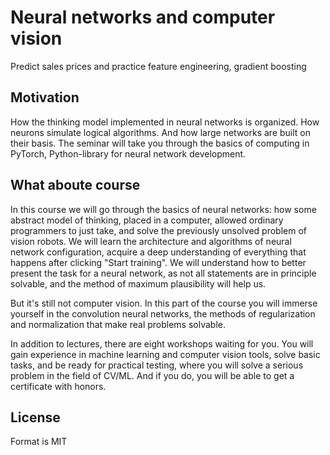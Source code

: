 # Neural networks and computer vision
Predict sales prices and practice feature engineering, gradient boosting

##  Motivation
How the thinking model implemented in neural networks is organized. How neurons simulate logical algorithms. And how large networks are built on their basis. The seminar will take you through the basics of computing in PyTorch, Python-library for neural network development.

## What aboute course

In this course we will go through the basics of neural networks: how some abstract model of thinking, placed in a computer, allowed ordinary programmers to just take, and solve the previously unsolved problem of vision robots. We will learn the architecture and algorithms of neural network configuration, acquire a deep understanding of everything that happens after clicking "Start training". We will understand how to better present the task for a neural network, as not all statements are in principle solvable, and the method of maximum plausibility will help us.

But it's still not computer vision. In this part of the course you will immerse yourself in the convolution neural networks, the methods of regularization and normalization that make real problems solvable.

In addition to lectures, there are eight workshops waiting for you. You will gain experience in machine learning and computer vision tools, solve basic tasks, and be ready for practical testing, where you will solve a serious problem in the field of CV/ML. And if you do, you will be able to get a certificate with honors.

## License
Format is MIT
